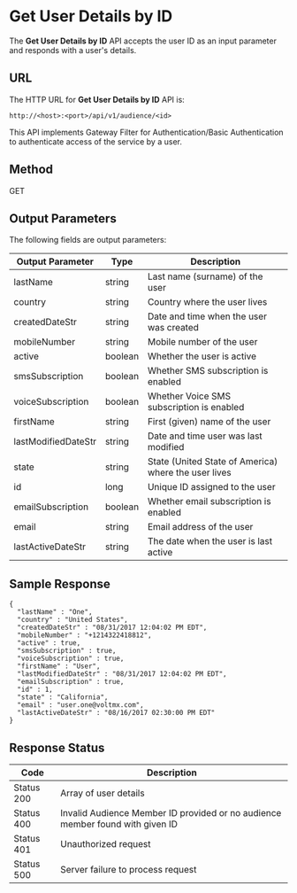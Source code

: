                            


Get User Details by ID
======================

The **Get User Details by ID** API accepts the user ID as an input parameter and responds with a user's details.

URL
---

The HTTP URL for **Get User Details by ID** API is:

```
http://<host>:<port>/api/v1/audience/<id>
```

This API implements Gateway Filter for Authentication/Basic Authentication to authenticate access of the service by a user.

Method
------

GET

Output Parameters
-----------------

The following fields are output parameters:

  
| Output Parameter | Type | Description |
| --- | --- | --- |
| lastName | string | Last name (surname) of the user |
| country | string | Country where the user lives |
| createdDateStr | string | Date and time when the user was created |
| mobileNumber | string | Mobile number of the user |
| active | boolean | Whether the user is active |
| smsSubscription | boolean | Whether SMS subscription is enabled |
| voiceSubscription | boolean | Whether Voice SMS subscription is enabled |
| firstName | string | First (given) name of the user |
| lastModifiedDateStr | string | Date and time user was last modified |
| state | string | State (United State of America) where the user lives |
| id | long | Unique ID assigned to the user |
| emailSubscription | boolean | Whether email subscription is enabled |
| email | string | Email address of the user |
| lastActiveDateStr | string | The date when the user is last active |

Sample Response
---------------

```
{
  "lastName" : "One",
  "country" : "United States",
  "createdDateStr" : "08/31/2017 12:04:02 PM EDT",
  "mobileNumber" : "+1214322418812",
  "active" : true,
  "smsSubscription" : true,
  "voiceSubscription" : true,
  "firstName" : "User",
  "lastModifiedDateStr" : "08/31/2017 12:04:02 PM EDT",
  "emailSubscription" : true,
  "id" : 1,
  "state" : "California",
  "email" : "user.one@voltmx.com",
  "lastActiveDateStr" : "08/16/2017 02:30:00 PM EDT"
}

```

Response Status
---------------

  
| Code | Description |
| --- | --- |
| Status 200 | Array of user details |
| Status 400 | Invalid Audience Member ID provided or no audience member found with given ID |
| Status 401 | Unauthorized request |
| Status 500 | Server failure to process request |

